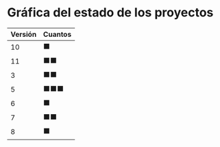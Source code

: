 # Gráfica del estado de los proyectos


| Versión | Cuantos               |
|---------|-----------------------|
| 10 | ⬛|
| 11 | ⬛⬛|
| 3 | ⬛⬛|
| 5 | ⬛⬛⬛|
| 6 | ⬛|
| 7 | ⬛⬛|
| 8 | ⬛|

